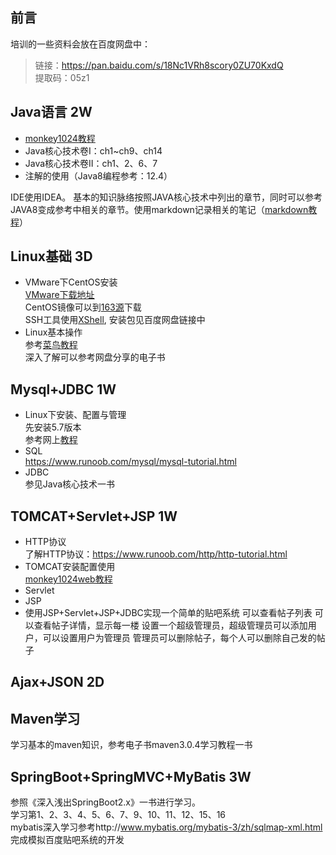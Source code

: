 ## 前言
培训的一些资料会放在百度网盘中：
>链接：https://pan.baidu.com/s/18Nc1VRh8scory0ZU70KxdQ  
>提取码：05z1 


## Java语言 2W
- [monkey1024教程](http://www.monkey1024.com/javaseroute)  
- Java核心技术卷I：ch1~ch9、ch14  
- Java核心技术卷II：ch1、2、6、7  
- 注解的使用（Java8编程参考：12.4）  

IDE使用IDEA。
基本的知识脉络按照JAVA核心技术中列出的章节，同时可以参考JAVA8变成参考中相关的章节。使用markdown记录相关的笔记（[markdown教程](https://www.jianshu.com/p/335db5716248  "markdown教程")）


## Linux基础 3D
- VMware下CentOS安装  
  [VMware下载地址](https://my.vmware.com/cn/web/vmware/info/slug/desktop_end_user_computing/vmware_workstation_pro/15_0)  
  CentOS镜像可以到[163源](http://mirrors.163.com/)下载  
  SSH工具使用[XShell](https://www.netsarang.com/zh/xshell/), 安装包见百度网盘链接中
- Linux基本操作  
  参考[菜鸟教程](https://www.runoob.com/linux/linux-tutorial.html)  
  深入了解可以参考网盘分享的电子书  

## Mysql+JDBC 1W
- Linux下安装、配置与管理  
  先安装5.7版本  
  参考网上[教程](https://www.cnblogs.com/nicknailo/articles/8563737.html)  
- SQL  
  https://www.runoob.com/mysql/mysql-tutorial.html
- JDBC  
  参见Java核心技术一书

## TOMCAT+Servlet+JSP 1W
- HTTP协议  
  了解HTTP协议：https://www.runoob.com/http/http-tutorial.html
- TOMCAT安装配置使用  
  [monkey1024web教程](http://www.monkey1024.com/javawebroute) 
- Servlet
- JSP
- 使用JSP+Servlet+JSP+JDBC实现一个简单的贴吧系统
  可以查看帖子列表
  可以查看帖子详情，显示每一楼
  设置一个超级管理员，超级管理员可以添加用户，可以设置用户为管理员
  管理员可以删除帖子，每个人可以删除自己发的帖子
  

## Ajax+JSON 2D

## Maven学习
学习基本的maven知识，参考电子书maven3.0.4学习教程一书

## SpringBoot+SpringMVC+MyBatis 3W
参照《深入浅出SpringBoot2.x》一书进行学习。  
学习第1、2、3、4、5、6、7、9、10、11、12、15、16  
mybatis深入学习参考http://www.mybatis.org/mybatis-3/zh/sqlmap-xml.html  
完成模拟百度贴吧系统的开发

